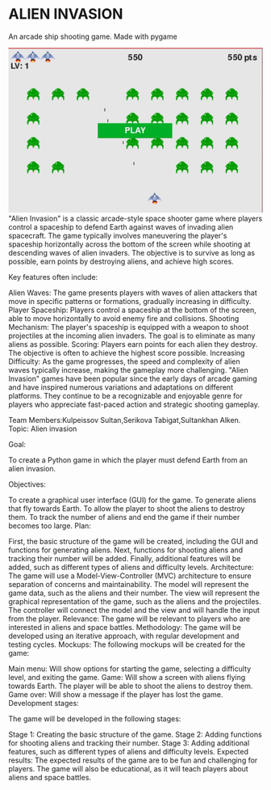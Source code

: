 # ALIEN INVASION

  An arcade ship shooting game. Made with pygame

![GAME PLAY](images/gameplay.JPG)
"Alien Invasion" is a classic arcade-style space shooter game where players control a spaceship to defend Earth against waves of invading alien spacecraft. The game typically involves maneuvering the player's spaceship horizontally across the bottom of the screen while shooting at descending waves of alien invaders. The objective is to survive as long as possible, earn points by destroying aliens, and achieve high scores.

Key features often include:

Alien Waves: The game presents players with waves of alien attackers that move in specific patterns or formations, gradually increasing in difficulty.
Player Spaceship: Players control a spaceship at the bottom of the screen, able to move horizontally to avoid enemy fire and collisions.
Shooting Mechanism: The player's spaceship is equipped with a weapon to shoot projectiles at the incoming alien invaders. The goal is to eliminate as many aliens as possible.
Scoring: Players earn points for each alien they destroy. The objective is often to achieve the highest score possible.
Increasing Difficulty: As the game progresses, the speed and complexity of alien waves typically increase, making the gameplay more challenging.
"Alien Invasion" games have been popular since the early days of arcade gaming and have inspired numerous variations and adaptations on different platforms. They continue to be a recognizable and enjoyable genre for players who appreciate fast-paced action and strategic shooting gameplay.

Team Members:Kulpeissov Sultan,Serikova Tabigat,Sultankhan Alken. Topic: Alien invasion

Goal:

To create a Python game in which the player must defend Earth from an alien invasion.

Objectives:

To create a graphical user interface (GUI) for the game. To generate aliens that fly towards Earth. To allow the player to shoot the aliens to destroy them. To track the number of aliens and end the game if their number becomes too large. Plan:

First, the basic structure of the game will be created, including the GUI and functions for generating aliens. Next, functions for shooting aliens and tracking their number will be added. Finally, additional features will be added, such as different types of aliens and difficulty levels. Architecture: The game will use a Model-View-Controller (MVC) architecture to ensure separation of concerns and maintainability. The model will represent the game data, such as the aliens and their number. The view will represent the graphical representation of the game, such as the aliens and the projectiles. The controller will connect the model and the view and will handle the input from the player. Relevance: The game will be relevant to players who are interested in aliens and space battles. Methodology: The game will be developed using an iterative approach, with regular development and testing cycles. Mockups: The following mockups will be created for the game:

Main menu: Will show options for starting the game, selecting a difficulty level, and exiting the game. Game: Will show a screen with aliens flying towards Earth. The player will be able to shoot the aliens to destroy them. Game over: Will show a message if the player has lost the game. Development stages:

The game will be developed in the following stages:

Stage 1: Creating the basic structure of the game. Stage 2: Adding functions for shooting aliens and tracking their number. Stage 3: Adding additional features, such as different types of aliens and difficulty levels. Expected results: The expected results of the game are to be fun and challenging for players. The game will also be educational, as it will teach players about aliens and space battles.
